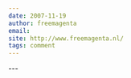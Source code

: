 ```yaml
---
date: 2007-11-19
author: freemagenta
email: 
site: http://www.freemagenta.nl/
tags: comment
---
```


<div style="top:-80px; right:0px; position:absolute;">
<a href="http://www.freemagenta.nl" alt="Free Magenta!" style="border:0;"><img src="http://www.freemagenta.nl/freemagenta.png"  style="border:0;"/></a>
</div>
---